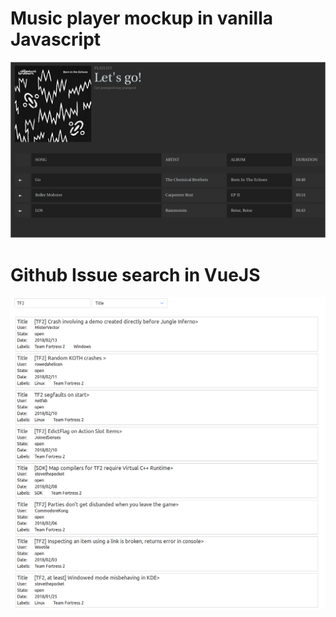 # Music player mockup in vanilla Javascript
![alt text](screenshots/screenshot2.png)

# Github Issue search in VueJS
![alt text](screenshots/screenshot1.png)
